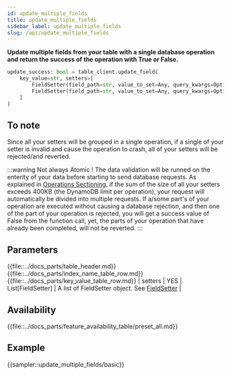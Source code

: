 ```yaml
---
id: update_multiple_fields
title: update_multiple_fields
sidebar_label: update_multiple_fields
slug: /api/update_multiple_fields
---
```


**Update multiple fields from your table with a single database operation and return the success of the 
operation with True or False.**

```python
update_success: bool = table_client.update_field(
    key_value=str, setters=[
        FieldSetter(field_path=str, value_to_set=Any, query_kwargs=Optional[dict]),
        FieldSetter(field_path=str, value_to_set=Any, query_kwargs=Optional[dict])
    ]
)
```

## To note

Since all your setters will be grouped in a single operation, if a single of your setter is invalid and cause the 
operation to crash, all of your setters will be rejected/and reverted.

:::warning Not always Atomic !
The data validation will be runned on the enterity of your data before starting to
send database requests. As explained in [Operations Sectioning](../details/operations_sectioning.md), if the sum of the 
size of all your setters exceeds 400KB (the DynamoDB limit per operation), your request will automatically be divided 
into multiple requests. If a/some part's of your operation are executed without causing a database rejection, and then 
one of the part of your operation is rejected, you will get a success value of False from the function call, yet, the 
parts of your operation that have already been completed, will not be reverted.
:::

## Parameters

{{file::../docs_parts/table_header.md}}
{{file::../docs_parts/index_name_table_row.md}}
{{file::../docs_parts/key_value_table_row.md}}
| setters       | YES      | List[FieldSetter] | A list of FieldSetter object. See [FieldSetter](../api/FieldSetter.md) |

## Availability

{{file::../docs_parts/feature_availability_table/preset_all.md}}

## Example

{{sampler::update_multiple_fields/basic}}

